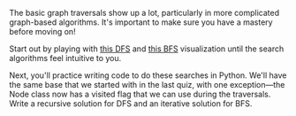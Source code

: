 The basic graph traversals show up a lot, particularly in more complicated graph-based algorithms. It's important to make sure you have a mastery before moving on!

Start out by playing with [this DFS](https://www.cs.usfca.edu/~galles/visualization/DFS.html) and [this BFS](https://www.cs.usfca.edu/~galles/visualization/BFS.html) visualization until the search algorithms feel intuitive to you.

Next, you'll practice writing code to do these searches in Python. We'll have the same base that we started with in the last quiz, with one exception—the Node class now has a visited flag that we can use during the traversals. Write a recursive solution for DFS and an iterative solution for BFS.
